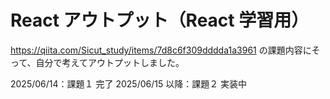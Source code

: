# React アウトプット（React 学習用）

https://qiita.com/Sicut_study/items/7d8c6f309dddda1a3961
の課題内容にそって、自分で考えてアウトプットしました。

2025/06/14：課題１ 完了
2025/06/15 以降：課題２ 実装中
